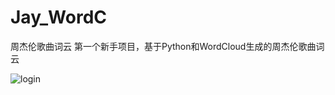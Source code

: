 # Jay_WordC
周杰伦歌曲词云
第一个新手项目，基于Python和WordCloud生成的周杰伦歌曲词云

![login](https://github.com/13761001426/Jay_WordC/raw/master/screenshots/Jay_WordC.png)
